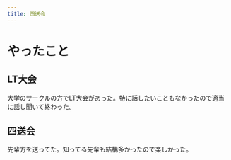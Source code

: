 ```yaml
---
title: 四送会
---
```


# やったこと

## LT大会

大学のサークルの方でLT大会があった。特に話したいこともなかったので適当に話し聞いて終わった。

## 四送会

先輩方を送ってた。知ってる先輩も結構多かったので楽しかった。